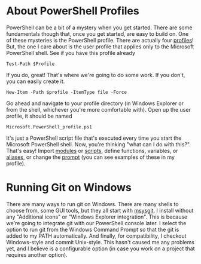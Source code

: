 About PowerShell Profiles
==========
PowerShell can be a bit of a mystery when you get started. There are some fundamentals though that, once you get started, are easy to build on. One of these mysteries is the PowerShell profile. There are actually four [profiles](http://msdn.microsoft.com/en-us/library/bb613488.aspx)! But, the one I care about is the user profile that applies only to the Microsoft PowerShell shell. See if you have this profile already

    Test-Path $Profile
    
If you do, great! That's where we're going to do some work. If you don't, you can easily create it.

    New-Item -Path $profile -ItemType file -Force

Go ahead and navigate to your profile directory (in Windows Explorer or from the shell, whichever you're more comfortable with). Open up the user profile, it should be named

    Microsoft.PowerShell_profile.ps1
    
It's just a PowerShell script file that's executed every time you start the Microsoft PowerShell shell. Now, you're thinking "what can I do with this?". That's easy! Import [modules](http://msdn.microsoft.com/en-us/library/dd878324.aspx) or [scripts](http://technet.microsoft.com/en-us/library/ee176949.aspx), define functions, variables, or [aliases](http://technet.microsoft.com/en-us/library/ee176913.aspx), or change the [prompt](http://technet.microsoft.com/en-us/library/dd347633.aspx) (you can see examples of these in my profile).

Running Git on Windows
==========
There are many ways to run git on Windows. There are many shells to choose from, some GUI tools, but they all start with [msysgit](http://code.google.com/p/msysgit/). I install without any "Additional icons" or "Windows Explorer integration". This is because we're going to integrate git with our PowerShell console later. I select the option to run git from the Windows Command Prompt so that the git is added to my PATH automatically. And finally, for compatibility, I checkout Windows-style and commit Unix-style. This hasn't caused me any problems yet, and I believe is a configurable option (in case you work on a project that requires another option).